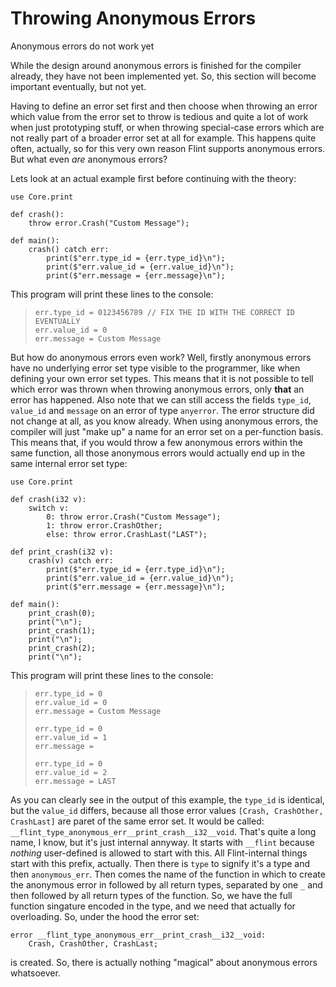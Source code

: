 # Throwing Anonymous Errors

<div class="warning">

Anonymous errors do not work yet

While the design around anonymous errors is finished for the compiler already, they have not been implemented yet. So, this section will become important eventually, but not yet.

</div>

Having to define an error set first and then choose when throwing an error which value from the error set to throw is tedious and quite a lot of work when just prototyping stuff, or when throwing special-case errors which are not really part of a broader error set at all for example. This happens quite often, actually, so for this very own reason Flint supports anonymous errors. But what even _are_ anonymous errors?

Lets look at an actual example first before continuing with the theory:

```ft
use Core.print

def crash():
	throw error.Crash("Custom Message");

def main():
	crash() catch err:
		print($"err.type_id = {err.type_id}\n");
		print($"err.value_id = {err.value_id}\n");
		print($"err.message = {err.message}\n");
```

This program will print these lines to the console:

> ```
> err.type_id = 0123456789 // FIX THE ID WITH THE CORRECT ID EVENTUALLY
> err.value_id = 0
> err.message = Custom Message
> ```

But how do anonymous errors even work? Well, firstly anonymous errors have no underlying error set type visible to the programmer, like when defining your own error set types. This means that it is not possible to tell which error was thrown when throwing anonymous errors, only **that** an error has happened. Also note that we can still access the fields `type_id`, `value_id` and `message` on an error of type `anyerror`. The error structure did not change at all, as you know already. When using anonymous errors, the compiler will just "make up" a name for an error set on a per-function basis. This means that, if you would throw a few anonymous errors within the same function, all those anonymous errors would actually end up in the same internal error set type:

```ft
use Core.print

def crash(i32 v):
	switch v:
		0: throw error.Crash("Custom Message");
		1: throw error.CrashOther;
		else: throw error.CrashLast("LAST");

def print_crash(i32 v):
	crash(v) catch err:
		print($"err.type_id = {err.type_id}\n");
		print($"err.value_id = {err.value_id}\n");
		print($"err.message = {err.message}\n");

def main():
	print_crash(0);
	print("\n");
	print_crash(1);
	print("\n");
	print_crash(2);
	print("\n");
```

This program will print these lines to the console:

> ```
> err.type_id = 0
> err.value_id = 0
> err.message = Custom Message
>
> err.type_id = 0
> err.value_id = 1
> err.message =
>
> err.type_id = 0
> err.value_id = 2
> err.message = LAST
> ```

As you can clearly see in the output of this example, the `type_id` is identical, but the `value_id` differs, because all those error values `[Crash, CrashOther, CrashLast]` are paret of the same error set. It would be called: `__flint_type_anonymous_err__print_crash__i32__void`. That's quite a long name, I know, but it's just internal annyway. It starts with `__flint` because _nothing_ user-defined is allowed to start with this. All Flint-internal things start with this prefix, actually. Then there is `type` to signify it's a type and then `anonymous_err`. Then comes the name of the function in which to create the anonymous error in followed by all return types, separated by one `_` and then followed by all return types of the function. So, we have the full function singature encoded in the type, and we need that actually for overloading. So, under the hood the error set:

```ft
error __flint_type_anonymous_err__print_crash__i32__void:
	Crash, CrashOther, CrashLast;
```

is created. So, there is actually nothing "magical" about anonymous errors whatsoever.
